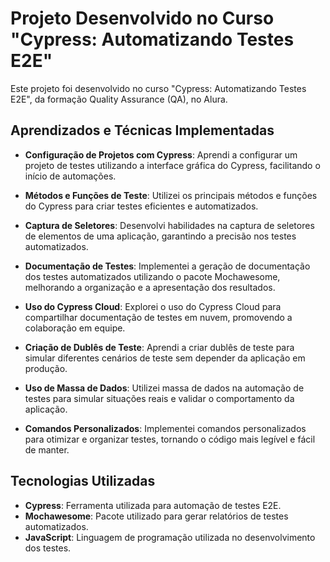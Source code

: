 # Projeto Desenvolvido no Curso "Cypress: Automatizando Testes E2E"

Este projeto foi desenvolvido no curso "Cypress: Automatizando Testes E2E", da formação Quality Assurance (QA), no Alura. 

## Aprendizados e Técnicas Implementadas

- **Configuração de Projetos com Cypress**: Aprendi a configurar um projeto de testes utilizando a interface gráfica do Cypress, facilitando o início de automações.

- **Métodos e Funções de Teste**: Utilizei os principais métodos e funções do Cypress para criar testes eficientes e automatizados.

- **Captura de Seletores**: Desenvolvi habilidades na captura de seletores de elementos de uma aplicação, garantindo a precisão nos testes automatizados.

- **Documentação de Testes**: Implementei a geração de documentação dos testes automatizados utilizando o pacote Mochawesome, melhorando a organização e a apresentação dos resultados.

- **Uso do Cypress Cloud**: Explorei o uso do Cypress Cloud para compartilhar documentação de testes em nuvem, promovendo a colaboração em equipe.

- **Criação de Dublês de Teste**: Aprendi a criar dublês de teste para simular diferentes cenários de teste sem depender da aplicação em produção.

- **Uso de Massa de Dados**: Utilizei massa de dados na automação de testes para simular situações reais e validar o comportamento da aplicação.

- **Comandos Personalizados**: Implementei comandos personalizados para otimizar e organizar testes, tornando o código mais legível e fácil de manter.

## Tecnologias Utilizadas

- **Cypress**: Ferramenta utilizada para automação de testes E2E.
- **Mochawesome**: Pacote utilizado para gerar relatórios de testes automatizados.
- **JavaScript**: Linguagem de programação utilizada no desenvolvimento dos testes.


